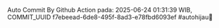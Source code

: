 Auto Commit By Github Action pada: 2025-06-24 01:31:39 WIB, COMMIT_UUID f7ebeead-6de8-495f-8ad3-e78fbd6093ef #autohijau🗿
